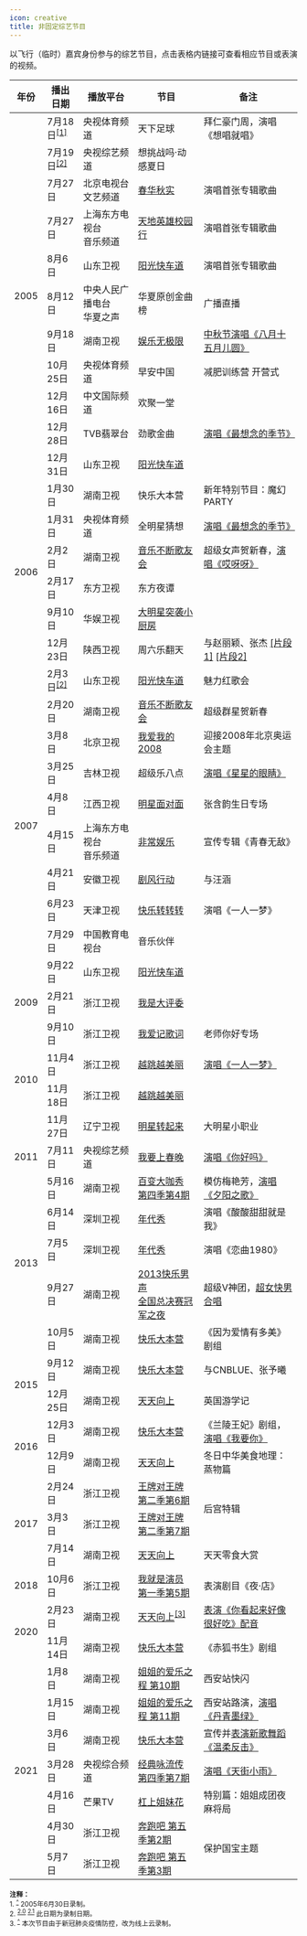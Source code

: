 ```yaml
---
icon: creative
title: 非固定综艺节目
---
```


以飞行（临时）嘉宾身份参与的综艺节目，点击表格内链接可查看相应节目或表演的视频。

<table>
<thead>
<tr>
    <th>年份</th>
    <th>播出日期</th>
    <th>播放平台</th>
    <th>节目</th>
    <th>备注</th>
</tr>
</thead>
<tbody>
<tr>
    <td rowspan="11">2005</td>
    <td>7月18日<sup id="cite_ref-1"><a href="#cite_note-1">[1]</a></sup></td></td>
    <td>央视体育频道</td>
    <td>天下足球</td>
    <td>拜仁豪门周，演唱《想唱就唱》</td>
</tr>
<tr>
    <td>7月19日<sup id="cite_ref-2-0"><a href="#cite_note-2-0">[2]</a></sup></td></td>
    <td>央视综艺频道</td>
    <td>想挑战吗·动感夏日</td>
    <td></td>
</tr>
<tr>
    <td>7月27日</td>
    <td>北京电视台文艺频道</td>
    <td><a href="https://v.youku.com/v_show/id_XMTMzNTA3NzI0" target="_blank" rel="noopener noreferrer">春华秋实</a></td>
    <td>演唱首张专辑歌曲</td>
</tr>
<tr>
    <td>7月27日</td>
    <td>上海东方电视台<br/>音乐频道</td>
    <td><a href="http://v.youku.com/v_show/id_XOTM1NzA1Mjg" target="_blank" rel="noopener noreferrer">天地英雄校园行</a></td>
    <td>演唱首张专辑歌曲</td>
</tr>
<tr>
    <td>8月6日</td>
    <td>山东卫视</td>
    <td><a href="https://www.bilibili.com/video/BV1ra411c7Eh" target="_blank" rel="noopener noreferrer">阳光快车道</a></td>
    <td>演唱首张专辑歌曲</td>
</tr>
<tr>
    <td>8月12日</td>
    <td>中央人民广播电台<br/>华夏之声</td>
    <td>华夏原创金曲榜</td>
    <td>广播直播</td>
</tr>
<tr>
    <td>9月18日</td>
    <td>湖南卫视</td>
    <td><a href="https://www.youtube.com/watch?v=Y30sd-CAvbM" target="_blank" rel="noopener noreferrer">娱乐无极限</a></td>
    <td><a href="https://www.bilibili.com/video/BV1154y1r7aA" target="_blank" rel="noopener noreferrer">中秋节演唱《八月十五月儿圆》</a></td>
</tr>
<tr>
    <td>10月25日</td>
    <td>央视体育频道</td>
    <td>早安中国</td>
    <td>减肥训练营 开营式</td>
</tr>
<tr>
    <td>12月16日</td>
    <td>中文国际频道</td>
    <td>欢聚一堂</td>
    <td></td>
</tr>
<tr>
    <td>12月28日</td>
    <td>TVB翡翠台</td>
    <td>劲歌金曲</td>
    <td><a href="https://v.youku.com/v_show/id_XMTMxNzcxNjAzNg" target="_blank" rel="noopener noreferrer">演唱《最想念的季节》</a></td>
</tr>
<tr>
    <td>12月31日</td>
    <td>山东卫视</td>
    <td><a href="https://www.iqiyi.com/w_19rsslu6v1.html" target="_blank" rel="noopener noreferrer">阳光快车道</a></td>
    <td></td>
</tr>
<tr>
    <td rowspan="6">2006</td>
    <td>1月30日</td>
    <td>湖南卫视</td>
    <td>快乐大本营</td>
    <td>新年特别节目：魔幻PARTY</td>
</tr>
<tr>
    <td>1月31日</td>
    <td>央视体育频道</td>
    <td>全明星猜想</td>
    <td><a href="https://www.bilibili.com/video/BV17g4y1v7sp?p=14" target="_blank" rel="noopener noreferrer">演唱《最想念的季节》</a></td>
</tr>
<tr>
    <td>2月2日</td>
    <td>湖南卫视</td>
    <td><a href="https://www.bilibili.com/video/BV1RW41147Ru" target="_blank" rel="noopener noreferrer">音乐不断歌友会</a></td>
    <td>超级女声贺新春，<a href="https://www.bilibili.com/video/BV1F4411m7YX" target="_blank" rel="noopener noreferrer">演唱《哎呀呀》</a></td>
</tr>
<tr>
    <td>2月17日</td>
    <td>东方卫视</td>
    <td>东方夜谭</td>
    <td></td>
</tr>
<tr>
    <td>9月10日</td>
    <td>华娱卫视</td>
    <td><a href="https://v.youku.com/v_show/id_XMTY3MDMwMzI2MA" target="_blank" rel="noopener noreferrer">大明星突袭小厨房</a></td>
    <td></td>
</tr>
<tr>
    <td>12月23日</td>
    <td>陕西卫视</td>
    <td>周六乐翻天</td>
    <td>与赵丽颖、张杰 <a href="https://v.qq.com/x/page/0nYLEowMxgg.html" target="_blank" rel="noopener noreferrer">[片段1]</a> <a href="https://v.youku.com/v_show/id_XMzU5NDM2MTM1Ng==.html" target="_blank" rel="noopener noreferrer">[片段2]</a></td>
</tr>
<tr>
    <td rowspan="10">2007</td>
    <td>2月3日<sup id="cite_ref-2-1"><a href="#cite_note-2-1">[2]</a></sup></td>
    <td>山东卫视</td>
    <td><a href="https://v.youku.com/v_show/id_XMTEyMTQ3MzI0" target="_blank" rel="noopener noreferrer">阳光快车道</a></td>
    <td>魅力红歌会</td>
</tr>
<tr>
    <td>2月20日</td>
    <td>湖南卫视</td>
    <td><a href="https://v.youku.com/v_show/id_XMTA1ODEzMzQw" target="_blank" rel="noopener noreferrer">音乐不断歌友会</a></td>
    <td>超级群星贺新春</td>
</tr>
<tr>
    <td>3月8日</td>
    <td>北京卫视</td>
    <td><a href="https://www.bilibili.com/video/BV1uh411Q7zw" target="_blank" rel="noopener noreferrer">我爱我的2008</a></td>
    <td>迎接2008年北京奥运会主题</td>
</tr>
<tr>
    <td>3月25日</td>
    <td>吉林卫视</td>
    <td>超级乐八点</td>
    <td><a href="https://www.bilibili.com/video/BV1Qz411e7R7" target="_blank" rel="noopener noreferrer">演唱《星星的眼睛》</a></td>
</tr>
<tr>
    <td>4月8日</td>
    <td>江西卫视</td>
    <td><a href="https://v.youku.com/v_show/id_XMTExOTcxMjAw" target="_blank" rel="noopener noreferrer">明星面对面</a></td>
    <td>张含韵生日专场</td>
</tr>
<tr>
    <td>4月15日</td>
    <td>上海东方电视台<br/>音乐频道</td>
    <td><a href="https://v.youku.com/v_show/id_XMTExNzMzMzIw" target="_blank" rel="noopener noreferrer">非常娱乐</a></td>
    <td>宣传专辑《青春无敌》</td>
</tr>
<tr>
    <td>4月21日</td>
    <td>安徽卫视</td>
    <td><a href="https://v.youku.com/v_show/id_XMTEyOTk3MjI4" target="_blank" rel="noopener noreferrer">剧风行动</a></td>
    <td>与汪涵</td>
</tr>
<tr>
    <td>6月23日</td>
    <td>天津卫视</td>
    <td><a href="https://www.bilibili.com/video/BV13T4y1j7cH" target="_blank" rel="noopener noreferrer">快乐转转转</a></td>
    <td>演唱《一人一梦》</td>
</tr>
<tr>
    <td>7月29日</td>
    <td>中国教育电视台</td>
    <td>音乐伙伴</td>
    <td></td>
</tr>
<tr>
    <td>9月22日</td>
    <td>山东卫视</td>
    <td><a href="https://v.youku.com/v_show/id_XMTEyOTkzOTgw" target="_blank" rel="noopener noreferrer">阳光快车道</a></td>
    <td></td>
</tr>
<tr>
    <td>2009</td>
    <td>2月21日</td>
    <td>浙江卫视</td>
    <td><a href="https://v.youku.com/v_show/id_XMTEwMzQyODYw" target="_blank" rel="noopener noreferrer">我是大评委</a></td>
    <td></td>
</tr>
<tr>
    <td rowspan="4">2010</td>
    <td>9月10日</td>
    <td>浙江卫视</td>
    <td><a href="https://v.youku.com/v_show/id_XMjA1ODUwMTU2" target="_blank" rel="noopener noreferrer">我爱记歌词</a></td>
    <td>老师你好专场</td>
</tr>
<tr>
    <td>11月4日</td>
    <td>浙江卫视</td>
    <td><a href="https://ent.cctv.com/2010/11/05/VIDE1355660922204508.shtml" target="_blank" rel="noopener noreferrer">越跳越美丽</a></td>
    <td><a href="https://www.bilibili.com/video/BV1bA411v7Ea" target="_blank" rel="noopener noreferrer">演唱《一人一梦》</a></td>
</tr>
<tr>
    <td>11月18日</td>
    <td>浙江卫视</td>
    <td><a href="https://ent.cctv.com/2010/11/19/VIDE1355660946985760.shtml" target="_blank" rel="noopener noreferrer">越跳越美丽</a></td>
    <td></td>
</tr>
<tr>
    <td>11月27日</td>
    <td>辽宁卫视</td>
    <td><a href="https://www.youtube.com/watch?v=ldVGCND5aPE" target="_blank" rel="noopener noreferrer">明星转起来</a></td>
    <td>大明星小职业</td>
</tr>
<tr>
    <td>2011</td>
    <td>7月11日</td>
    <td>央视综艺频道</td>
    <td><a href="https://tv.cctv.com/2011/07/11/VIDE1355632028689235.shtml" target="_blank" rel="noopener noreferrer">我要上春晚</a></td>
    <td><a href="https://www.bilibili.com/video/BV15x411k7Jb" target="_blank" rel="noopener noreferrer">演唱《你好吗》</a></td>
</tr>
<tr>
    <td rowspan="5">2013</td>
    <td>5月16日</td>
    <td>湖南卫视</td>
    <td><a href="https://www.mgtv.com/b/10770/3170282.html" target="_blank" rel="noopener noreferrer">百变大咖秀 第四季第4期</a></td>
    <td>模仿梅艳芳，<a href="https://www.bilibili.com/video/BV16k4y1B7DH" target="_blank" rel="noopener noreferrer">演唱《夕阳之歌》</a></td>
</tr>
<tr>
    <td>6月14日</td>
    <td>深圳卫视</td>
    <td><a href="https://www.youtube.com/watch?v=VMy3jw407-g" target="_blank" rel="noopener noreferrer">年代秀</a></td>
    <td>演唱《酸酸甜甜就是我》</td>
</tr>
<tr>
    <td>7月5日</td>
    <td>深圳卫视</td>
    <td><a href="https://v.youku.com/v_show/id_XNTgyNTc0MjMy" target="_blank" rel="noopener noreferrer">年代秀</a></td>
    <td>演唱《恋曲1980》</td>
</tr>
<tr>
    <td>9月27日</td>
    <td>湖南卫视</td>
    <td><a href="https://www.mgtv.com/b/5535/466920.html" target="_blank" rel="noopener noreferrer">2013快乐男声<br/>全国总决赛冠军之夜</a></td>
    <td>超级V神团，<a href="https://www.bilibili.com/video/BV1rb411H7rm" target="_blank" rel="noopener noreferrer">超女快男合唱</a></td>
</tr>
<tr>
    <td>10月5日</td>
    <td>湖南卫视</td>
    <td><a href="https://www.mgtv.com/b/10096/468857.html" target="_blank" rel="noopener noreferrer">快乐大本营</a></td>
    <td>《因为爱情有多美》剧组</td>
</tr>
<tr>
    <td rowspan="2">2015</td>
    <td>9月12日</td>
    <td>湖南卫视</td>
    <td><a href="https://www.mgtv.com/b/105380/3208599.html" target="_blank" rel="noopener noreferrer">快乐大本营</a></td>
    <td>与CNBLUE、张予曦</td>
</tr>
<tr>
    <td>12月25日</td>
    <td>湖南卫视</td>
    <td><a href="https://www.mgtv.com/b/105382/2931548.html" target="_blank" rel="noopener noreferrer">天天向上</a></td>
    <td>英国游学记</td>
</tr>
<tr>
    <td rowspan="2">2016</td>
    <td>12月3日</td>
    <td>湖南卫视</td>
    <td><a href="https://www.mgtv.com/b/290346/3727006.html" target="_blank" rel="noopener noreferrer">快乐大本营</a></td>
    <td>《兰陵王妃》剧组，<a href="https://www.bilibili.com/video/BV14r4y1K7U5" target="_blank" rel="noopener noreferrer">演唱《我要你》</a></td>
</tr>
<tr>
    <td>12月9日</td>
    <td>湖南卫视</td>
    <td><a href="https://www.mgtv.com/b/290349/3734762.html" target="_blank" rel="noopener noreferrer">天天向上</a></td>
    <td>冬日中华美食地理：蒸物篇</td>
</tr>
<tr>
    <td rowspan="3">2017</td>
    <td>2月24日</td>
    <td>浙江卫视</td>
    <td><a href="https://www.iqiyi.com/v_19rracza0s.html" target="_blank" rel="noopener noreferrer">王牌对王牌 第二季第6期</a></td>
    <td rowspan="2">后宫特辑</td>
</tr>
<tr>
    <td>3月3日</td>
    <td>浙江卫视</td>
    <td><a href="https://www.iqiyi.com/v_19rraaekp0.html" target="_blank" rel="noopener noreferrer">王牌对王牌 第二季第7期</a></td>
</tr>
<tr>
    <td>7月14日</td>
    <td>湖南卫视</td>
    <td><a href="https://www.mgtv.com/b/308734/4014842.html" target="_blank" rel="noopener noreferrer">天天向上</a></td>
    <td>天天零食大赏</td>
</tr>
<tr>
    <td>2018</td>
    <td>10月6日</td>
    <td>浙江卫视</td>
    <td><a href="https://www.iqiyi.com/v_19rwm9c1q8.html" target="_blank" rel="noopener noreferrer">我就是演员 第一季第5期</a></td>
    <td>表演剧目《夜·店》</td>
</tr>
<tr>
    <td rowspan="2">2020</td>
    <td>2月23日</td>
    <td>湖南卫视</td>
    <td><a href="https://www.mgtv.com/b/334728/7594196.html" target="_blank" rel="noopener noreferrer">天天向上</a><sup id="cite_ref-3"><a href="#cite_note-3">[3]</a></sup></td></td>
    <td><a href="https://www.bilibili.com/video/BV1r7411M7wu" target="_blank" rel="noopener noreferrer">表演《你看起来好像很好吃》配音</a></td>
</tr>
<tr>
    <td>11月14日</td>
    <td>湖南卫视</td>
    <td><a href="https://www.mgtv.com/b/334727/10311836.html" target="_blank" rel="noopener noreferrer">快乐大本营</a></td>
    <td>《赤狐书生》剧组</td>
</tr>
<tr>
    <td rowspan="8">2021</td>
    <td>1月8日</td>
    <td>湖南卫视</td>
    <td><a href="https://www.mgtv.com/b/348499/10832150.html" target="_blank" rel="noopener noreferrer">姐姐的爱乐之程 第10期</a></td>
    <td>西安站快闪</td>
</tr>
<tr>
    <td>1月15日</td>
    <td>湖南卫视</td>
    <td><a href="https://www.mgtv.com/b/348499/10898195.html" target="_blank" rel="noopener noreferrer">姐姐的爱乐之程 第11期</a></td>
    <td>西安站路演，<a href="https://www.bilibili.com/video/BV18o4y1o7q4" target="_blank" rel="noopener noreferrer">演唱《丹青墨绿》</a></td>
</tr>
<tr>
    <td>3月6日</td>
    <td>湖南卫视</td>
    <td><a href="https://www.mgtv.com/b/349986/11281573.html" target="_blank" rel="noopener noreferrer">快乐大本营</a></td>
    <td>宣传并<a href="https://www.bilibili.com/video/BV1oh411D7oo" target="_blank" rel="noopener noreferrer">表演新歌舞蹈《温柔反击》</a></td>
</tr>
<tr>
    <td>3月28日</td>
    <td>央视综合频道</td>
    <td><a href="https://tv.cctv.com/2021/03/28/VIDEwnwWKfQI0dlOf1qBTZPB210328.shtml" target="_blank" rel="noopener noreferrer">经典咏流传 第四季第7期</a></td>
    <td><a href="https://www.bilibili.com/video/BV1R5411P7sD" target="_blank" rel="noopener noreferrer">演唱《天街小雨》</a></td>
</tr>
<tr>
    <td>4月16日</td>
    <td>芒果TV</td>
    <td><a href="https://www.mgtv.com/b/365824/11689662.html" target="_blank" rel="noopener noreferrer">杠上姐妹花</a></td>
    <td>特别篇：姐姐成团夜麻将局</td>
</tr>
<tr>
    <td>4月30日</td>
    <td>浙江卫视</td>
    <td><a href="https://www.iqiyi.com/v_26x0eaoj98o.html" target="_blank" rel="noopener noreferrer">奔跑吧 第五季第2期</a></td>
    <td rowspan="2">保护国宝主题</td>
</tr>
<tr>
    <td>5月7日</td>
    <td>浙江卫视</td>
    <td><a href="https://www.iqiyi.com/v_1ksjynob77s.html" target="_blank" rel="noopener noreferrer">奔跑吧 第五季第3期</a></td>
</tr>
</tbody>
</table>

<small>
<b>注释：</b><br/>
1. <sup id="cite_note-1"><a href="#cite_ref-1">^</a></sup> 2005年6月30日录制。<br/>
2. <sup id="cite_note-2-0"><a href="#cite_ref-2-0">2.0</a></sup> <sup id="cite_note-2-1"><a href="#cite_ref-2-1">2.1</a></sup> 此日期为录制日期。<br/>
3. <sup id="cite_note-3"><a href="#cite_ref-3">^</a></sup> 本次节目由于新冠肺炎疫情防控，改为线上云录制。
</small>